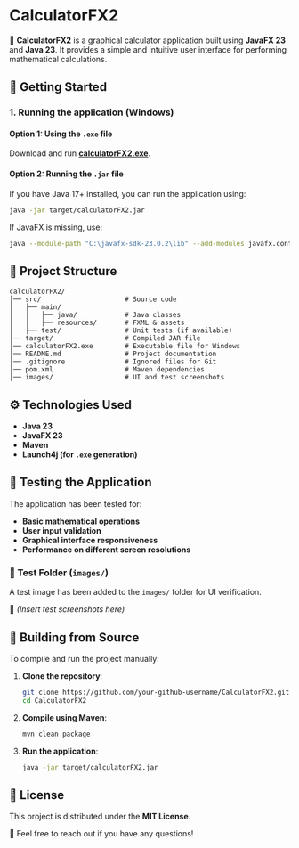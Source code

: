 # CalculatorFX2

📌 **CalculatorFX2** is a graphical calculator application built using **JavaFX 23** and **Java 23**. It provides a simple and intuitive user interface for performing mathematical calculations.

## 🚀 Getting Started

### **1. Running the application (Windows)**
#### **Option 1: Using the `.exe` file**
Download and run **[calculatorFX2.exe](./calculatorFX2.exe)**.

#### **Option 2: Running the `.jar` file**
If you have Java 17+ installed, you can run the application using:
```sh
java -jar target/calculatorFX2.jar
```
If JavaFX is missing, use:
```sh
java --module-path "C:\javafx-sdk-23.0.2\lib" --add-modules javafx.controls,javafx.fxml -jar target/calculatorFX2.jar
```

## 📂 Project Structure
```
calculatorFX2/
│── src/                     # Source code
│   ├── main/
│   │   ├── java/            # Java classes
│   │   ├── resources/       # FXML & assets
│   ├── test/                # Unit tests (if available)
│── target/                  # Compiled JAR file
│── calculatorFX2.exe        # Executable file for Windows
│── README.md                # Project documentation
│── .gitignore               # Ignored files for Git
│── pom.xml                  # Maven dependencies
│── images/                  # UI and test screenshots
```

## ⚙️ Technologies Used
- **Java 23**
- **JavaFX 23**
- **Maven**
- **Launch4j (for `.exe` generation)**

## 🧪 Testing the Application
The application has been tested for:
- **Basic mathematical operations**
- **User input validation**
- **Graphical interface responsiveness**
- **Performance on different screen resolutions**

### **📂 Test Folder (`images/`)**
A test image has been added to the `images/` folder for UI verification.

📸 *(Insert test screenshots here)*

## 🔧 Building from Source
To compile and run the project manually:

1. **Clone the repository**:
   ```sh
   git clone https://github.com/your-github-username/CalculatorFX2.git
   cd CalculatorFX2
   ```

2. **Compile using Maven**:
   ```sh
   mvn clean package
   ```

3. **Run the application**:
   ```sh
   java -jar target/calculatorFX2.jar
   ```

## 📝 License
This project is distributed under the **MIT License**.

📧 Feel free to reach out if you have any questions!
